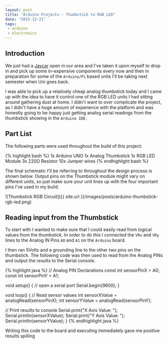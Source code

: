 ```yaml
---
layout: post
title: "Arduino Projects - Thumbstick to RGB LED"
date: "2015-12-21"
tags:
 - arduino
 - electronics
---
```


## Introduction

We just had a [Jaycar](http://www.jaycar.com.au/) open in our area and I've taken it upon myself to drop in and pick up some in-expensive components every now and then in preparation for some of the `Arduino/Pi` based units I'll be taking next semester when Uni goes back.

I was able to pick up a relatively cheap analog thumbstick today and I came up with the idea to have it control one of the RGB LED units I had sitting around gathering dust at home. I didn't want to over complicate the project, as I didn't have a huge amount of experience with the platform and was honestly going to be happy just getting analog serial readings from the thumbstick showing in the `Arduino IDE`.

## Part List

The following parts were used throughout the build of this project:

{% highlight bash %}
1x Arduino UNO
1x Analog Thumbstick
1x RGB LED Module
3x 220Ω Resistor
10x Jumper wires
{% endhighlight bash %}

The final schematic I'll be referring to throughout the design process is shown below. Output pins on the Thumbstick module might vary on different units, so just make sure your unit lines up with the four important pins I've used in my build.

![Thumbstick RGB Circuit]({{ site.url }}/images/posts/arduino-thumbstick-rgb-led.png)

## Reading input from the Thumbstick

To start with I wanted to make sure that I could easily read from logical values from the thumbstick. In order to do this I connected the `VRx` and `VRy` lines to the Analog IN Pins `AO` and `A1` on the `Arduino` board.

I then ran 5Volts and a grounding line to the other two pins on the thumbstick. The following code was then used to read from the Analog PINs and output the results to the Serial console.

{% highlight java %}
// Analog PIN Declarations
const int sensorPinX = A0;
const int sensorPinY = A1;

void setup() {
  // open a serial port
  Serial.begin(9600);
}

void loop() {
  // Read sensor values
  int sensorXValue = analogRead(sensorPinX);
  int sensorYValue = analogRead(sensorPinY);

  // Print results to console
  Serial.print("X Axis Value: ");
  Serial.println(sensorXValue);
  Serial.print("Y Axis Value: ");
  Serial.println(sensorYValue);
}
{% endhighlight java %}

Writing this code to the board and executing immediately gave me positive results spilling
